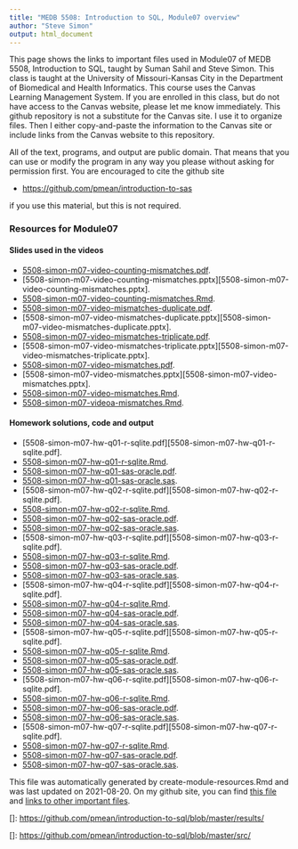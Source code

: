 ```yaml
---
title: "MEDB 5508: Introduction to SQL, Module07 overview"
author: "Steve Simon"
output: html_document
---
```


<!--This file was first created on 2021-07-28.-->

This page shows the links to important files used in Module07 of MEDB 5508, Introduction to SQL, taught by Suman Sahil and Steve Simon. This class is taught at the University of Missouri-Kansas City in the Department of Biomedical and Health Informatics. This course uses the Canvas Learning Management System. If you are enrolled in this class, but do not have access to the Canvas website, please let me know immediately. This github repository is not a substitute for the Canvas site. I use it to organize files. Then I either copy-and-paste the information to the Canvas site or include links from the Canvas website to this repository.

All of the text, programs, and output are public domain. That means that you can use or modify the program in any way you please without asking for permission first. You are encouraged to cite the github site

+ https://github.com/pmean/introduction-to-sas

if you use this material, but this is not required.

### Resources for Module07

#### Slides used in the videos

+ [5508-simon-m07-video-counting-mismatches.pdf][5508-simon-m07-video-counting-mismatches.pdf].
+ [5508-simon-m07-video-counting-mismatches.pptx][5508-simon-m07-video-counting-mismatches.pptx].
+ [5508-simon-m07-video-counting-mismatches.Rmd][5508-simon-m07-video-counting-mismatches.Rmd].
+ [5508-simon-m07-video-mismatches-duplicate.pdf][5508-simon-m07-video-mismatches-duplicate.pdf].
+ [5508-simon-m07-video-mismatches-duplicate.pptx][5508-simon-m07-video-mismatches-duplicate.pptx].
+ [5508-simon-m07-video-mismatches-triplicate.pdf][5508-simon-m07-video-mismatches-triplicate.pdf].
+ [5508-simon-m07-video-mismatches-triplicate.pptx][5508-simon-m07-video-mismatches-triplicate.pptx].
+ [5508-simon-m07-video-mismatches.pdf][5508-simon-m07-video-mismatches.pdf].
+ [5508-simon-m07-video-mismatches.pptx][5508-simon-m07-video-mismatches.pptx].
+ [5508-simon-m07-video-mismatches.Rmd][5508-simon-m07-video-mismatches.Rmd].
+ [5508-simon-m07-videoa-mismatches.Rmd][5508-simon-m07-videoa-mismatches.Rmd].

#### Homework solutions, code and output

+ [5508-simon-m07-hw-q01-r-sqlite.pdf][5508-simon-m07-hw-q01-r-sqlite.pdf].
+ [5508-simon-m07-hw-q01-r-sqlite.Rmd][5508-simon-m07-hw-q01-r-sqlite.Rmd].
+ [5508-simon-m07-hw-q01-sas-oracle.pdf][5508-simon-m07-hw-q01-sas-oracle.pdf].
+ [5508-simon-m07-hw-q01-sas-oracle.sas][5508-simon-m07-hw-q01-sas-oracle.sas].
+ [5508-simon-m07-hw-q02-r-sqlite.pdf][5508-simon-m07-hw-q02-r-sqlite.pdf].
+ [5508-simon-m07-hw-q02-r-sqlite.Rmd][5508-simon-m07-hw-q02-r-sqlite.Rmd].
+ [5508-simon-m07-hw-q02-sas-oracle.pdf][5508-simon-m07-hw-q02-sas-oracle.pdf].
+ [5508-simon-m07-hw-q02-sas-oracle.sas][5508-simon-m07-hw-q02-sas-oracle.sas].
+ [5508-simon-m07-hw-q03-r-sqlite.pdf][5508-simon-m07-hw-q03-r-sqlite.pdf].
+ [5508-simon-m07-hw-q03-r-sqlite.Rmd][5508-simon-m07-hw-q03-r-sqlite.Rmd].
+ [5508-simon-m07-hw-q03-sas-oracle.pdf][5508-simon-m07-hw-q03-sas-oracle.pdf].
+ [5508-simon-m07-hw-q03-sas-oracle.sas][5508-simon-m07-hw-q03-sas-oracle.sas].
+ [5508-simon-m07-hw-q04-r-sqlite.pdf][5508-simon-m07-hw-q04-r-sqlite.pdf].
+ [5508-simon-m07-hw-q04-r-sqlite.Rmd][5508-simon-m07-hw-q04-r-sqlite.Rmd].
+ [5508-simon-m07-hw-q04-sas-oracle.pdf][5508-simon-m07-hw-q04-sas-oracle.pdf].
+ [5508-simon-m07-hw-q04-sas-oracle.sas][5508-simon-m07-hw-q04-sas-oracle.sas].
+ [5508-simon-m07-hw-q05-r-sqlite.pdf][5508-simon-m07-hw-q05-r-sqlite.pdf].
+ [5508-simon-m07-hw-q05-r-sqlite.Rmd][5508-simon-m07-hw-q05-r-sqlite.Rmd].
+ [5508-simon-m07-hw-q05-sas-oracle.pdf][5508-simon-m07-hw-q05-sas-oracle.pdf].
+ [5508-simon-m07-hw-q05-sas-oracle.sas][5508-simon-m07-hw-q05-sas-oracle.sas].
+ [5508-simon-m07-hw-q06-r-sqlite.pdf][5508-simon-m07-hw-q06-r-sqlite.pdf].
+ [5508-simon-m07-hw-q06-r-sqlite.Rmd][5508-simon-m07-hw-q06-r-sqlite.Rmd].
+ [5508-simon-m07-hw-q06-sas-oracle.pdf][5508-simon-m07-hw-q06-sas-oracle.pdf].
+ [5508-simon-m07-hw-q06-sas-oracle.sas][5508-simon-m07-hw-q06-sas-oracle.sas].
+ [5508-simon-m07-hw-q07-r-sqlite.pdf][5508-simon-m07-hw-q07-r-sqlite.pdf].
+ [5508-simon-m07-hw-q07-r-sqlite.Rmd][5508-simon-m07-hw-q07-r-sqlite.Rmd].
+ [5508-simon-m07-hw-q07-sas-oracle.pdf][5508-simon-m07-hw-q07-sas-oracle.pdf].
+ [5508-simon-m07-hw-q07-sas-oracle.sas][5508-simon-m07-hw-q07-sas-oracle.sas].

This file was automatically generated by create-module-resources.Rmd and was last updated on 2021-08-20. On my github site, you can find [this file][thisf] and [links to other important files][mygit].

<!---my git--->
[thisf]: https://github.com/pmean/introduction-to-sql/blob/master/modules/5508-07-resources.md
[mygit]: https://github.com/pmean/introduction-to-sql/blob/master/README.md

<!---pdf_h--->
[5508-simon-m07-video-counting-mismatches.pdf]: https://github.com/pmean/introduction-to-sql/blob/master/results/5508-simon-m07-video-counting-mismatches.pdf
[5508-simon-m07-video-mismatches-duplicate.pdf]: https://github.com/pmean/introduction-to-sql/blob/master/results/5508-simon-m07-video-mismatches-duplicate.pdf
[5508-simon-m07-video-mismatches-triplicate.pdf]: https://github.com/pmean/introduction-to-sql/blob/master/results/5508-simon-m07-video-mismatches-triplicate.pdf
[5508-simon-m07-video-mismatches.pdf]: https://github.com/pmean/introduction-to-sql/blob/master/results/5508-simon-m07-video-mismatches.pdf

<!---ppt_v--->
[]: https://github.com/pmean/introduction-to-sql/blob/master/results/

<!---rmd_h--->
[5508-simon-m07-hw-q01-r-sqlite.Rmd]: https://github.com/pmean/introduction-to-sql/blob/master/src/5508-simon-m07-hw-q01-r-sqlite.Rmd
[5508-simon-m07-hw-q02-r-sqlite.Rmd]: https://github.com/pmean/introduction-to-sql/blob/master/src/5508-simon-m07-hw-q02-r-sqlite.Rmd
[5508-simon-m07-hw-q03-r-sqlite.Rmd]: https://github.com/pmean/introduction-to-sql/blob/master/src/5508-simon-m07-hw-q03-r-sqlite.Rmd
[5508-simon-m07-hw-q04-r-sqlite.Rmd]: https://github.com/pmean/introduction-to-sql/blob/master/src/5508-simon-m07-hw-q04-r-sqlite.Rmd
[5508-simon-m07-hw-q05-r-sqlite.Rmd]: https://github.com/pmean/introduction-to-sql/blob/master/src/5508-simon-m07-hw-q05-r-sqlite.Rmd
[5508-simon-m07-hw-q06-r-sqlite.Rmd]: https://github.com/pmean/introduction-to-sql/blob/master/src/5508-simon-m07-hw-q06-r-sqlite.Rmd
[5508-simon-m07-hw-q07-r-sqlite.Rmd]: https://github.com/pmean/introduction-to-sql/blob/master/src/5508-simon-m07-hw-q07-r-sqlite.Rmd

<!---rmd_o--->
[]: https://github.com/pmean/introduction-to-sql/blob/master/src/

<!---rmd_v--->
[5508-simon-m07-video-counting-mismatches.Rmd]: https://github.com/pmean/introduction-to-sql/blob/master/src/5508-simon-m07-video-counting-mismatches.Rmd
[5508-simon-m07-video-mismatches.Rmd]: https://github.com/pmean/introduction-to-sql/blob/master/src/5508-simon-m07-video-mismatches.Rmd
[5508-simon-m07-videoa-mismatches.Rmd]: https://github.com/pmean/introduction-to-sql/blob/master/src/5508-simon-m07-videoa-mismatches.Rmd

<!---sas_h--->
[5508-simon-m07-hw-q01-sas-oracle.sas]: https://github.com/pmean/introduction-to-sql/blob/master/src/5508-simon-m07-hw-q01-sas-oracle.sas
[5508-simon-m07-hw-q02-sas-oracle.sas]: https://github.com/pmean/introduction-to-sql/blob/master/src/5508-simon-m07-hw-q02-sas-oracle.sas
[5508-simon-m07-hw-q03-sas-oracle.sas]: https://github.com/pmean/introduction-to-sql/blob/master/src/5508-simon-m07-hw-q03-sas-oracle.sas
[5508-simon-m07-hw-q04-sas-oracle.sas]: https://github.com/pmean/introduction-to-sql/blob/master/src/5508-simon-m07-hw-q04-sas-oracle.sas
[5508-simon-m07-hw-q05-sas-oracle.sas]: https://github.com/pmean/introduction-to-sql/blob/master/src/5508-simon-m07-hw-q05-sas-oracle.sas
[5508-simon-m07-hw-q06-sas-oracle.sas]: https://github.com/pmean/introduction-to-sql/blob/master/src/5508-simon-m07-hw-q06-sas-oracle.sas
[5508-simon-m07-hw-q07-sas-oracle.sas]: https://github.com/pmean/introduction-to-sql/blob/master/src/5508-simon-m07-hw-q07-sas-oracle.sas

<!---sas_o--->
[5508-simon-m07-hw-q01-sas-oracle.pdf]: https://github.com/pmean/introduction-to-sql/blob/master/src/5508-simon-m07-hw-q01-sas-oracle.pdf
[5508-simon-m07-hw-q02-sas-oracle.pdf]: https://github.com/pmean/introduction-to-sql/blob/master/src/5508-simon-m07-hw-q02-sas-oracle.pdf
[5508-simon-m07-hw-q03-sas-oracle.pdf]: https://github.com/pmean/introduction-to-sql/blob/master/src/5508-simon-m07-hw-q03-sas-oracle.pdf
[5508-simon-m07-hw-q04-sas-oracle.pdf]: https://github.com/pmean/introduction-to-sql/blob/master/src/5508-simon-m07-hw-q04-sas-oracle.pdf
[5508-simon-m07-hw-q05-sas-oracle.pdf]: https://github.com/pmean/introduction-to-sql/blob/master/src/5508-simon-m07-hw-q05-sas-oracle.pdf
[5508-simon-m07-hw-q06-sas-oracle.pdf]: https://github.com/pmean/introduction-to-sql/blob/master/src/5508-simon-m07-hw-q06-sas-oracle.pdf
[5508-simon-m07-hw-q07-sas-oracle.pdf]: https://github.com/pmean/introduction-to-sql/blob/master/src/5508-simon-m07-hw-q07-sas-oracle.pdf
